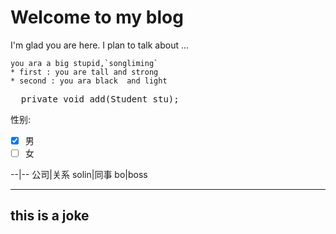 # Welcome to my blog

I'm glad you are here. I plan to talk about ...

    you ara a big stupid,`songliming`
    * first : you are tall and strong
    * second : you ara black  and light
<pre>
  private void add(Student stu);
</pre>

性别: 
  -  [X] 男 
  -  [ ] 女
  
--|--
公司|关系
solin|同事
bo|boss

---
this is a joke
---

